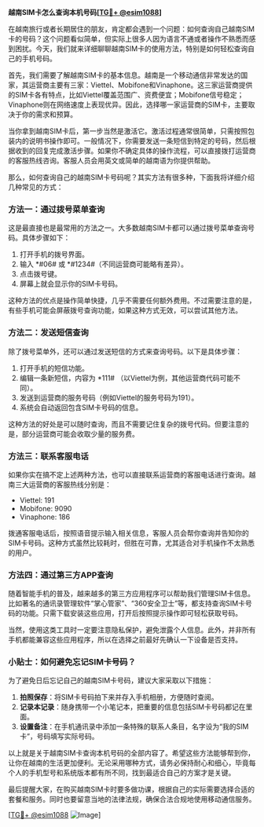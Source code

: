 **越南SIM卡怎么查询本机号码[[TG💪+ @esim1088](https://t.me/s/esim1088)]**

在越南旅行或者长期居住的朋友，肯定都会遇到一个问题：如何查询自己越南SIM卡的号码？这个问题看似简单，但实际上很多人因为语言不通或者操作不熟悉而感到困扰。今天，我们就来详细聊聊越南SIM卡的使用方法，特别是如何轻松查询自己的手机号码。

首先，我们需要了解越南SIM卡的基本信息。越南是一个移动通信非常发达的国家，其运营商主要有三家：Viettel、Mobifone和Vinaphone。这三家运营商提供的SIM卡各有特点，比如Viettel覆盖范围广、资费便宜；Mobifone信号稳定；Vinaphone则在网络速度上表现优异。因此，选择哪一家运营商的SIM卡，主要取决于你的需求和预算。

当你拿到越南SIM卡后，第一步当然是激活它。激活过程通常很简单，只需按照包装内的说明书操作即可。一般情况下，你需要发送一条短信到特定的号码，然后根据收到的回复完成激活步骤。如果你不确定具体的操作流程，可以直接拨打运营商的客服热线咨询。客服人员会用英文或简单的越南语为你提供帮助。

那么，如何查询自己的越南SIM卡号码呢？其实方法有很多种，下面我将详细介绍几种常见的方式：

### 方法一：通过拨号菜单查询

这是最直接也是最常用的方法之一。大多数越南SIM卡都可以通过拨号菜单查询号码。具体步骤如下：

1. 打开手机的拨号界面。
2. 输入 *#06# 或 *#1234#（不同运营商可能略有差异）。
3. 点击拨号键。
4. 屏幕上就会显示你的SIM卡号码。

这种方法的优点是操作简单快捷，几乎不需要任何额外费用。不过需要注意的是，有些手机可能会屏蔽拨号查询功能，如果这种方式无效，可以尝试其他方法。

### 方法二：发送短信查询

除了拨号菜单外，还可以通过发送短信的方式来查询号码。以下是具体步骤：

1. 打开手机的短信功能。
2. 编辑一条新短信，内容为 *111# （以Viettel为例，其他运营商代码可能不同）。
3. 发送到运营商的服务号码（例如Viettel的服务号码为191）。
4. 系统会自动返回包含SIM卡号码的信息。

这种方法的好处是可以随时查询，而且不需要记住复杂的拨号代码。但要注意的是，部分运营商可能会收取少量的服务费。

### 方法三：联系客服电话

如果你实在搞不定上述两种方法，也可以直接联系运营商的客服电话进行查询。越南三大运营商的客服热线分别是：

- Viettel: 191
- Mobifone: 9090
- Vinaphone: 186

拨通客服电话后，按照语音提示输入相关信息，客服人员会帮你查询并告知你的SIM卡号码。这种方式虽然比较耗时，但胜在可靠，尤其适合对手机操作不太熟悉的用户。

### 方法四：通过第三方APP查询

随着智能手机的普及，越来越多的第三方应用程序可以帮助我们管理SIM卡信息。比如著名的通讯录管理软件“掌心管家”、“360安全卫士”等，都支持查询SIM卡号码的功能。只需下载安装这些应用，打开后按照提示操作即可轻松获取号码。

当然，使用这类工具时一定要注意隐私保护，避免泄露个人信息。此外，并非所有手机都能兼容这些应用程序，所以在选择之前最好先确认一下设备是否支持。

### 小贴士：如何避免忘记SIM卡号码？

为了避免日后忘记自己的越南SIM卡号码，建议大家采取以下措施：

1. **拍照保存**：将SIM卡号码拍下来并存入手机相册，方便随时查阅。
2. **记录本记录**：随身携带一个小笔记本，把重要的信息包括SIM卡号码都记在里面。
3. **设置备注**：在手机通讯录中添加一条特殊的联系人条目，名字设为“我的SIM卡”，号码填写实际号码。

以上就是关于越南SIM卡查询本机号码的全部内容了。希望这些方法能够帮到你，让你在越南的生活更加便利。无论采用哪种方式，请务必保持耐心和细心，毕竟每个人的手机型号和系统版本都有所不同，找到最适合自己的方案才是关键。

最后提醒大家，在购买越南SIM卡时要多做功课，根据自己的实际需要选择合适的套餐和服务。同时也要留意当地的法律法规，确保合法合规地使用移动通信服务。

[[TG💪+ @esim1088](https://t.me/s/esim1088) ![Image](https://i.postimg.cc/4NQfJmqS/Snipaste-2025-05-13-00-14-12.png)]